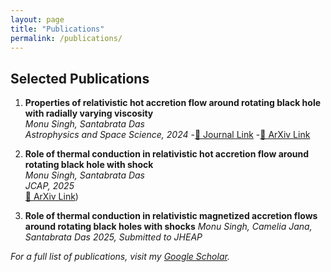 ```yaml
---
layout: page
title: "Publications"
permalink: /publications/
---
```


## Selected Publications
1. **Properties of relativistic hot accretion flow around rotating black hole with radially varying viscosity**  
   *Monu Singh, Santabrata Das*  
   *Astrophysics and Space Science, 2024*
   -[🔗 Journal Link](https://link.springer.com/article/10.1007/s10509-023-04263-6)
   -[🔗 ArXiv Link](https://arxiv.org/abs/2312.16001)

2. **Role of thermal conduction in relativistic hot accretion flow around rotating black hole with shock**  
   *Monu Singh, Santabrata Das*  
   *JCAP, 2025*  
   [🔗 ArXiv Link](https://arxiv.org/abs/2408.02256))

3. **Role of thermal conduction in relativistic magnetized accretion flows around rotating black holes
with shocks**
   *Monu Singh, Camelia Jana, Santabrata Das*
   *2025, Submitted to JHEAP*

_For a full list of publications, visit my [Google Scholar](your-google-scholar-profile)._
